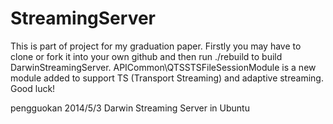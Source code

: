 StreamingServer
===============
This is part of project for my graduation paper.
Firstly you may have to clone or fork it into your own github and then run ./rebuild to build DarwinStreamingServer.
APICommon\QTSSTSFileSessionModule is a new module added to support TS (Transport Streaming) and adaptive streaming.
Good luck!


pengguokan
2014/5/3
Darwin Streaming Server in Ubuntu
